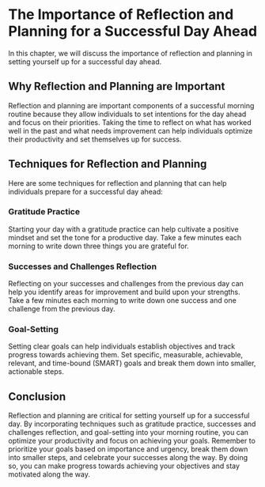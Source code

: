 The Importance of Reflection and Planning for a Successful Day Ahead
=================================================================================================================================================

In this chapter, we will discuss the importance of reflection and planning in setting yourself up for a successful day ahead.

Why Reflection and Planning are Important
-----------------------------------------

Reflection and planning are important components of a successful morning routine because they allow individuals to set intentions for the day ahead and focus on their priorities. Taking the time to reflect on what has worked well in the past and what needs improvement can help individuals optimize their productivity and set themselves up for success.

Techniques for Reflection and Planning
--------------------------------------

Here are some techniques for reflection and planning that can help individuals prepare for a successful day ahead:

### Gratitude Practice

Starting your day with a gratitude practice can help cultivate a positive mindset and set the tone for a productive day. Take a few minutes each morning to write down three things you are grateful for.

### Successes and Challenges Reflection

Reflecting on your successes and challenges from the previous day can help you identify areas for improvement and build upon your strengths. Take a few minutes each morning to write down one success and one challenge from the previous day.

### Goal-Setting

Setting clear goals can help individuals establish objectives and track progress towards achieving them. Set specific, measurable, achievable, relevant, and time-bound (SMART) goals and break them down into smaller, actionable steps.

Conclusion
----------

Reflection and planning are critical for setting yourself up for a successful day. By incorporating techniques such as gratitude practice, successes and challenges reflection, and goal-setting into your morning routine, you can optimize your productivity and focus on achieving your goals. Remember to prioritize your goals based on importance and urgency, break them down into smaller steps, and celebrate your successes along the way. By doing so, you can make progress towards achieving your objectives and stay motivated along the way.

